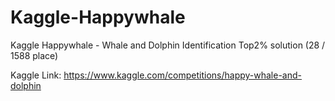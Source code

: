 # Kaggle-Happywhale
Kaggle Happywhale - Whale and Dolphin Identification Top2% solution (28 / 1588 place) 

Kaggle Link: https://www.kaggle.com/competitions/happy-whale-and-dolphin
